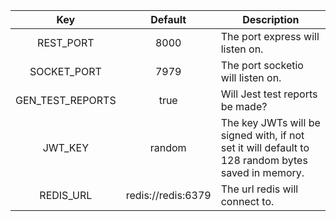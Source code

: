 |   **Key**   | **Default** | **Description**                   |
|:-----------:|:-----------:|-----------------------------------|
|  REST_PORT  |     8000    | The port express will listen on.  |
| SOCKET_PORT |     7979    | The port socketio will listen on. |
|GEN_TEST_REPORTS|  true    | Will Jest test reports be made?   |
|  JWT_KEY    |    random   |  The key JWTs will be signed with, if not set it will default to 128 random bytes saved in memory.    |
| REDIS_URL            |   redis://redis:6379          |  The url redis will connect to.                                 |